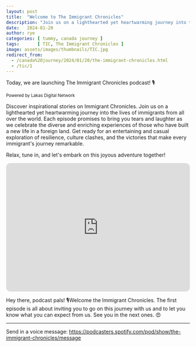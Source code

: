 ```yaml
---
layout: post
title:  "Welcome to The Immigrant Chronicles"
description: "Join us on a lighthearted yet heartwarming journey into the lives of immigrants from all over the world."
date:   2024-01-20 
author: rye
categories: [ tummy, canada journey ]
tags:       [ TIC, The Immigrant Chronicles ]
image: assets/images/thumbnails/TIC.jpg
redirect_from:
  - /canada%20journey/2024/01/20/the-immigrant-chronicles.html
  - /tic/1
---
```


Today, we are launching The Immigrant Chronicles podcast! 🎙️

<small>Powered by Lakas Digital Network</small>

Discover inspirational stories on Immigrant Chronicles. Join us on a lighthearted yet heartwarming journey into the lives of immigrants from all over the world. Each episode promises to bring you tears and laughter as we celebrate the diverse and enriching experiences of those who have built a new life in a foreign land. Get ready for an entertaining and casual exploration of resilience, culture clashes, and the victories that make every immigrant's journey remarkable. 

Relax, tune in, and let's embark on this joyous adventure together!

<iframe style="border-radius:12px" src="https://open.spotify.com/embed/episode/5CBgRuqL5hiH0dkydVhSRd?utm_source=generator" width="100%" height="352" frameBorder="0" allowfullscreen="" allow="autoplay; clipboard-write; encrypted-media; fullscreen; picture-in-picture" loading="lazy"></iframe>

Hey there, podcast pals! 🎙️Welcome the Immigrant Chronicles. The first episode is all about inviting you to go on this journey with us and to let you know what you can expect from us. See you in the next ones. 😍

---
Send in a voice message: https://podcasters.spotify.com/pod/show/the-immigrant-chronicles/message